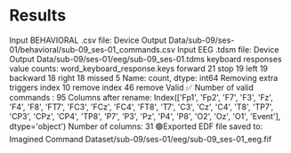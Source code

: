 # Results

Input BEHAVIORAL .csv file: Device Output Data/sub-09/ses-01/behavioral/sub-09_ses-01_commands.csv
Input EEG .tdsm file: Device Output Data/sub-09/ses-01/eeg/sub-09_ses-01.tdms
keyboard responses value counts:
 word_keyboard_response.keys
forward     21
stop        19
left        19
backward    18
right       18
missed       5
Name: count, dtype: int64
Removing extra triggers
index 10 remove
index 46 remove
Valid ✅
Number of valid commands : 95
Columns after rename:
 Index(['Fp1', 'Fp2', 'F7', 'F3', 'Fz', 'F4', 'F8', 'FT7', 'FC3', 'FCz', 'FC4',
       'FT8', 'T7', 'C3', 'Cz', 'C4', 'T8', 'TP7', 'CP3', 'CPz', 'CP4', 'TP8',
       'P7', 'P3', 'Pz', 'P4', 'P8', 'O2', 'Oz', 'O1', 'Event'],
      dtype='object')
Number of columns: 31
🟢Exported EDF file saved to: Imagined Command Dataset/sub-09/ses-01/eeg/sub-09_ses-01_eeg.fif

